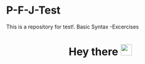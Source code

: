 # P-F-J-Test
This is a repository for test!.
Basic Syntax -Excercises
<h1 align="center">Hey there
<img src="https://media.giphy.com/media/hvRJCLFzcasrR4ia7z/giphy.gif" width="30px"/>
</h1>
